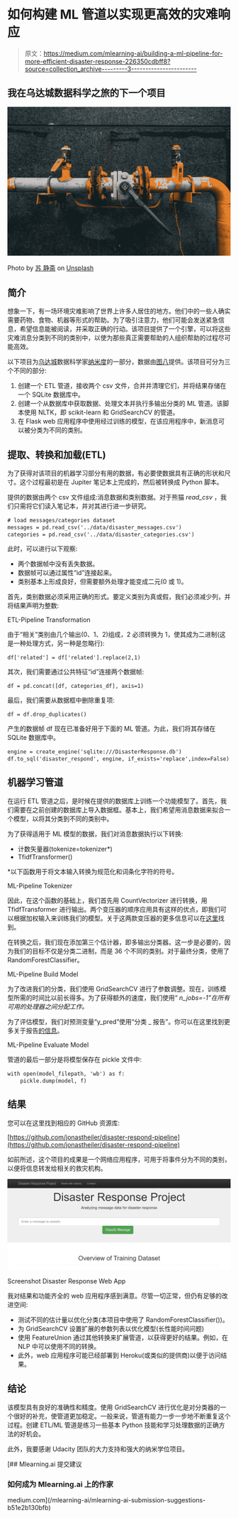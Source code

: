# 如何构建 ML 管道以实现更高效的灾难响应

> 原文：<https://medium.com/mlearning-ai/building-a-ml-pipeline-for-more-efficient-disaster-response-226350cdbff8?source=collection_archive---------3----------------------->

## 我在乌达城数据科学之旅的下一个项目

![](img/1cee430d6281d128549a795cc79c7199.png)

Photo by [苏 静斋](https://unsplash.com/@karosu?utm_source=unsplash&utm_medium=referral&utm_content=creditCopyText) on [Unsplash](https://unsplash.com/s/photos/pipeline?utm_source=unsplash&utm_medium=referral&utm_content=creditCopyText)

## **简介**

想象一下，有一场环境灾难影响了世界上许多人居住的地方。他们中的一些人确实需要药物、食物、机器等形式的帮助。为了吸引注意力，他们可能会发送紧急信息，希望信息能被阅读，并采取正确的行动。该项目提供了一个引擎，可以将这些灾难消息分类到不同的类别中，以使为那些真正需要帮助的人组织帮助的过程尽可能高效。

以下项目为[乌达城](https://www.udacity.com/)数据科学家[纳米度](https://www.udacity.com/course/data-scientist-nanodegree--nd025)的一部分，数据由[图八](https://appen.com/)提供。该项目可分为三个不同的部分:

1.  创建一个 ETL 管道，接收两个 csv 文件，合并并清理它们，并将结果存储在一个 SQLite 数据库中。
2.  创建一个从数据库中获取数据、处理文本并执行多输出分类的 ML 管道。该脚本使用 NLTK，即 scikit-learn 和 GridSearchCV 的管道。
3.  在 Flask web 应用程序中使用经过训练的模型，在该应用程序中，新消息可以被分类为不同的类别。

## 提取、转换和加载(ETL)

为了获得对该项目的机器学习部分有用的数据，有必要使数据具有正确的形状和尺寸。这个过程最初是在 Jupiter 笔记本上完成的，然后被转换成 Python 脚本。

提供的数据由两个 csv 文件组成:消息数据和类别数据。对于熊猫 *read_csv* ，我们只需将它们读入笔记本，并对其进行进一步研究。

```
# load messages/categories dataset
messages = pd.read_csv('../data/disaster_messages.csv')
categories = pd.read_csv('../data/disaster_categories.csv')
```

此时，可以进行以下观察:

*   两个数据帧中没有丢失数据。
*   数据帧可以通过属性“id”连接起来。
*   类别基本上形成良好，但需要额外处理才能变成二元(0 或 1)。

首先，类别数据必须采用正确的形式。要定义类别为真或假，我们必须减少列，并将结果声明为整数:

ETL-Pipeline Transformation

由于“相关”类别由几个输出(0、1、2)组成，2 必须转换为 1，使其成为二进制(这是一种处理方式，另一种是忽略行):

```
df['related'] = df['related'].replace(2,1)
```

其次，我们需要通过公共特征“id”连接两个数据帧:

```
df = pd.concat([df, categories_df], axis=1)
```

最后，我们需要从数据框中删除重复项:

```
df = df.drop_duplicates()
```

产生的数据帧 df 现在已准备好用于下面的 ML 管道。为此，我们将其存储在 SQLite 数据库中。

```
engine = create_engine('sqlite:///DisasterResponse.db')
df.to_sql('disaster_respond', engine, if_exists='replace',index=False)
```

## 机器学习管道

在运行 ETL 管道之后，是时候在提供的数据库上训练一个功能模型了。首先，我们需要在之前创建的数据库上导入数据框。基本上，我们希望用消息数据来拟合一个模型，以将其分类到不同的类别中。

为了获得适用于 ML 模型的数据，我们对消息数据执行以下转换:

*   计数矢量器(tokenize=tokenizer*)
*   TfidfTransformer()

*以下函数用于将文本输入转换为规范化和词条化字符的符号。

ML-Pipeline Tokenizer

因此，在这个函数的基础上，我们首先用 CountVectorizer 进行转换，用 TfidfTransformer 进行输出。两个变压器的顺序应用具有这样的优点，即我们可以根据加权输入来训练我们的模型。关于这两款变压器的更多信息可以在[这里](https://scikit-learn.org/stable/modules/generated/sklearn.feature_extraction.text.TfidfTransformer.html)找到。

在转换之后，我们现在添加第三个估计器，即多输出分类器。这一步是必要的，因为我们的目标不仅是分类二进制，而是 36 个不同的类别。对于最终分类，使用了 RandomForestClassifier。

ML-Pipeline Build Model

为了改进我们的分类，我们使用 GridSearchCV 进行了参数调整。现在，训练模型所需的时间比以前长得多。为了获得额外的速度，我们使用“ *n_jobs=-1”在所有可用的处理器之间分配工作。*

为了评估模型，我们对预测变量“y_pred”使用“分类 _ 报告”。你可以在这里找到更多关于报告[的信息](https://scikit-learn.org/stable/modules/generated/sklearn.metrics.classification_report.html)。

ML-Pipeline Evaluate Model

管道的最后一部分是将模型保存在 pickle 文件中:

```
with open(model_filepath, 'wb') as f:
    pickle.dump(model, f)
```

## 结果

您可以在这里找到相应的 GitHub 资源库:

[https://github.com/jonastheiler/disaster-respond-pipeline](https://github.com/jonastheiler/disaster-respond-pipeline)

如前所述，这个项目的成果是一个网络应用程序，可用于将事件分为不同的类别，以便将信息转发给相关的救灾机构。

![](img/5950e91d3409fd38e768806608b7b18a.png)

Screenshot Disaster Response Web App

我对结果和功能齐全的 web 应用程序感到满意。尽管一切正常，但仍有足够的改进空间:

*   测试不同的估计量以优化分类(本项目中使用了 RandomForestClassifier())。
*   为 GridSearchCV 设置扩展的参数列表以优化模型(长性能时间问题)
*   使用 FeatureUnion 通过其他转换来扩展管道，以获得更好的结果。例如，在 NLP 中可以使用不同的转换。
*   此外，web 应用程序可能已经部署到 Heroku(或类似的提供商)以便于访问结果。

## 结论

该模型具有良好的准确性和精度。使用 GridSearchCV 进行优化是对分类器的一个很好的补充，使管道更加稳定。一般来说，管道有能力一步一步地不断重复这个过程。创建 ETL/ML 管道是练习一些基本 Python 技能和学习处理数据的正确方法的好机会。

此外，我要感谢 Udacity 团队的大力支持和强大的纳米学位项目。

[](/mlearning-ai/mlearning-ai-submission-suggestions-b51e2b130bfb) [## Mlearning.ai 提交建议

### 如何成为 Mlearning.ai 上的作家

medium.com](/mlearning-ai/mlearning-ai-submission-suggestions-b51e2b130bfb)
